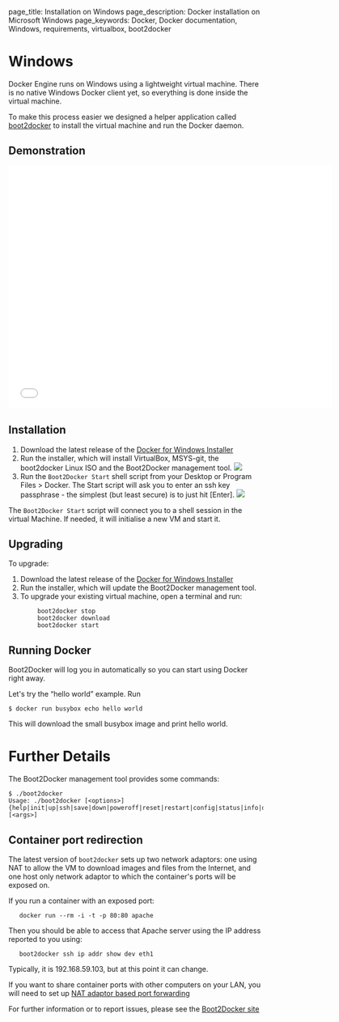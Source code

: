 page_title: Installation on Windows
page_description: Docker installation on Microsoft Windows
page_keywords: Docker, Docker documentation, Windows, requirements, virtualbox, boot2docker

# Windows

Docker Engine runs on Windows using a lightweight virtual machine. There
is no native Windows Docker client yet, so everything is done inside the virtual
machine.

To make this process easier we designed a helper application called
[boot2docker](https://github.com/boot2docker/boot2docker) to install the
virtual machine and run the Docker daemon.

## Demonstration

<iframe width="640" height="480" src="//www.youtube.com/embed/oSHN8_uiZd4?rel=0" frameborder="0" allowfullscreen></iframe>

## Installation

1. Download the latest release of the [Docker for Windows Installer](https://github.com/boot2docker/windows-installer/releases)
2. Run the installer, which will install VirtualBox, MSYS-git, the boot2docker Linux ISO and the
   Boot2Docker management tool.
   ![](/installation/images/windows-installer.png)
3. Run the `Boot2Docker Start` shell script from your Desktop or Program Files > Docker.
   The Start script will ask you to enter an ssh key passphrase - the simplest
   (but least secure) is to just hit [Enter].
   ![](/installation/images/windows-boot2docker-start.png)

The `Boot2Docker Start` script will connect you to a shell session in the virtual
Machine. If needed, it will initialise a new VM and start it.

## Upgrading

To upgrade:

1. Download the latest release of the [Docker for Windows Installer](
   https://github.com/boot2docker/windows-installer/releases)
2. Run the installer, which will update the Boot2Docker management tool.
3. To upgrade your existing virtual machine, open a terminal and run:
    
```
        boot2docker stop
        boot2docker download
        boot2docker start
```


## Running Docker

Boot2Docker will log you in automatically so you can start using Docker
right away.

Let's try the “hello world” example. Run

    $ docker run busybox echo hello world

This will download the small busybox image and print hello world.

# Further Details

The Boot2Docker management tool provides some commands:

```
$ ./boot2docker
Usage: ./boot2docker [<options>] {help|init|up|ssh|save|down|poweroff|reset|restart|config|status|info|delete|download|version} [<args>]
```

## Container port redirection 

The latest version of `boot2docker` sets up two network adaptors: one using NAT
to allow the VM to download images and files from the Internet, and one host only
network adaptor to which the container's ports will be exposed on.

If you run a container with an exposed port:

```
   docker run --rm -i -t -p 80:80 apache
```

Then you should be able to access that Apache server using the IP address reported
to you using:

```
   boot2docker ssh ip addr show dev eth1
```

Typically, it is 192.168.59.103, but at this point it can change.

If you want to share container ports with other computers on your LAN, you will
need to set up [NAT adaptor based port forwarding](
https://github.com/boot2docker/boot2docker/blob/master/doc/WORKAROUNDS.md)



For further information or to report issues, please see the [Boot2Docker site](http://boot2docker.io)
